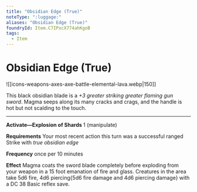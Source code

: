 ```yaml
---
title: "Obsidian Edge (True)"
noteType: ":luggage:"
aliases: "Obsidian Edge (True)"
foundryId: Item.C7IPxcX774ahKgoB
tags:
  - Item
---
```


# Obsidian Edge (True)
![[icons-weapons-axes-axe-battle-elemental-lava.webp|150]]

This black obsidian blade is a _+3 greater striking greater flaming gun sword_. Magma seeps along its many cracks and crags, and the handle is hot but not scalding to the touch.

* * *

**Activate—Explosion of Shards** 1 (manipulate)

**Requirements** Your most recent action this turn was a successful ranged Strike with _true obsidian edge_

**Frequency** once per 10 minutes

**Effect** Magma coats the sword blade completely before exploding from your weapon in a 15 foot emanation of fire and glass. Creatures in the area take 5d6 fire, 4d6 piercing{5d6 fire damage and 4d6 piercing damage} with a DC 38 Basic reflex save.
